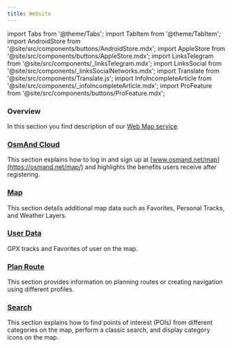 ```yaml
---
title: Website
---
```


import Tabs from '@theme/Tabs';
import TabItem from '@theme/TabItem';
import AndroidStore from '@site/src/components/buttons/AndroidStore.mdx';
import AppleStore from '@site/src/components/buttons/AppleStore.mdx';
import LinksTelegram from '@site/src/components/_linksTelegram.mdx';
import LinksSocial from '@site/src/components/_linksSocialNetworks.mdx';
import Translate from '@site/src/components/Translate.js';
import InfoIncompleteArticle from '@site/src/components/_infoIncompleteArticle.mdx';
import ProFeature from '@site/src/components/buttons/ProFeature.mdx';


### Overview

In this section you find description of our [Web Map service](https://osmand.net/map).

### [OsmAnd Cloud](./web-cloud.md)

This section explains how to log in and sign up at [www.osmand.net/map](https://osmand.net/map/) and highlights the benefits users receive after registering.

### [Map](./web-map.md)

This section details additional map data such as Favorites, Personal Tracks, and Weather Layers.

### [User Data](./web-userdata.mdx)

GPX tracks and Favorites of user on the map.

### [Plan Route](./planner.md)

This section provides information on planning routes or creating navigation using different profiles.

### [Search](./web-search.md)

This section explains how to find points of interest (POIs) from different categories on the map, perform a classic search, and display category icons on the map.
